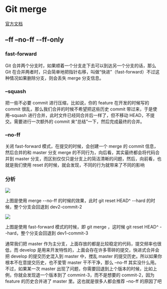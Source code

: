 # Git merge

[官方文档](https://git-scm.com/docs/git-merge)

## –ff –no-ff --ff-only

### fast-forward

Git 合并两个分支时，如果顺着一个分支走下去可以到达另一个分支的话，那么 Git 在合并两者时，只会简单地把指针右移，叫做“快进”（fast-forward）不过这种情况如果删除分支，则会丢失 merge 分支信息。

### –squash

把一些不必要 commit 进行压缩，比如说，你的 feature 在开发的时候写的 commit 很乱，那么我们合并的时候不希望把这些历史 commit 带过来，于是使用–squash 进行合并，此时文件已经同合并后一样了，但不移动 HEAD，不提交。需要进行一次额外的 commit 来“总结”一下，然后完成最终的合并。

### –no-ff

关闭 fast-forward 模式，在提交的时候，会创建一个 merge 的 commit 信息，然后合并的和 master 分支
merge 的不同行为，向后看，其实最终都会将代码合并到 master 分支，而区别仅仅只是分支上的简洁清晰的问题，然后，向前看，也就是我们使用 reset 的时候，就会发现，不同的行为就带来了不同的影响

### 分析

![](@public/CodeManage/git-merge-no-ff.jpg)

上图是使用 merge --no-ff 的时候的效果，此时 git reset HEAD^ --hard 的时候，整个分支会回退到 dev2-commit-2

![](@public/CodeManage/git-merge-ff.jpg)

上图是使用 fast-forward 模式的时候，即 git merge ，这时候 git reset HEAD^ --hard，整个分支会回退到 dev1-commit-3

通常我们把 master 作为主分支，上面存放的都是比较稳定的代码，提交频率也很低，而 develop 是用来开发特性的，上面会存在许多零碎的提交，快进式合并会把 develop 的提交历史混入到 master 中，搅乱 master 的提交历史。所以如果你根本不在意提交历史，也不爱管 master 干不干净，那么 –no-ff 其实没什么用。不过，如果某一次 master 出现了问题，你需要回退到上个版本的时候，比如上例，你就会发现退一个版本到了 commint-3，而不是想要的 commit-2，因为 feature 的历史合并进了 master 里。这也就是很多人都会推荐 –no-ff 的原因了吧
